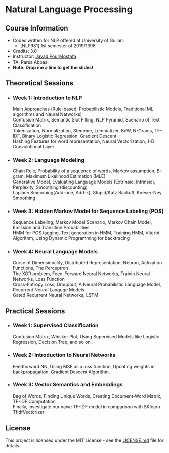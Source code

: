 # Natural Language Processing

## Course Information

* Codes written for NLP offered at University of Guilan:
    * [NLP981] 1st semester of 2019/1398
* Credits: 3.0
* Instructor: [Javad PourMostafa](https://javad.pourmostafa.com)
* TA: Parsa Abbasi
* <b>Note: Drop me a line to get the slides!</b>

## Theoretical Sessions

* ### Week 1: Introduction to NLP
  Main Approaches (Rule-based, Probabilistic Models, Traditional ML algorithms and Neural Networks)<br>
  Confusion Matrix, Semantic Slot Filling, NLP Pyramid, Scenario of Text Classification<br>
  Tokenization, Normalization, Stemmer, Lemmatizer, BoW, N-Grams, TF-IDF, Binary Logistic Regression, Gradient Descent<br>
  Hashing Features for word representation, Neural Vectorization, 1-D Convolutional Layer

* ### Week 2: Language Modeling
  Chain Rule, Probability of a sequence of words, Markov assumption, Bi-gram, Maximum Likelihood Estimation (MLE)<br>
  Generative Model, Evaluating Language Models (Extrinsic, Intrinsic), Perplexity, Smoothing (discounting)<br>
  Laplace Smoorhing(Add-one, Add-k), Stupid/Katz Backoff, Kneser-Ney Smoothing

* ### Week 3: Hidden Markov Model for Sequence Labeling (POS)
  Sequence Labeling, Markov Model Scenario, Markov Chain Model, Emission and Transition Probabilities<br>
  HMM for POS tagging, Text generation in HMM, Training HMM, Viterbi Algorithm, Using Dynamic Programming for backtracing

* ### Week 4: Neural Language Models
  Curse of Dimensionality, Distributed Representation, Neuron, Activation Functions, The Perceptron<br>
  The XOR problem, Feed-Forward Neural Networks, Trainin Neural Networks, Loss Function<br>
  Cross-Entropy Loss, Droupout, A Neural Probabilistic Language Model, Recurrent Neural Languge Models<br>
  Gated Recurrent Neural Networks, LSTM
  
## Practical Sessions

* ### Week 1: Supervised Classification
  Confusion Matrix, Whisker Plot, Using Supervised Models like Logistic Regression, Decision Tree, and so on.

* ### Week 2: Introduction to Neural Networks
  Feedforward NN, Using MSE as a loss function, Updating weights in backpropagation, Gradient Descent Algorithm.

* ### Week 3: Vector Semantics and Embeddings
  Bag of Words, Finding Unique Words, Creating Document-Word Matrix, TF-IDF Computation<br> 
  Finally, investigate our naive TF-IDF model in comparison with SKlearn TfidfVectorizer

## License

This project is licensed under the MIT License - see the [LICENSE.md](LICENSE.md) file for details

